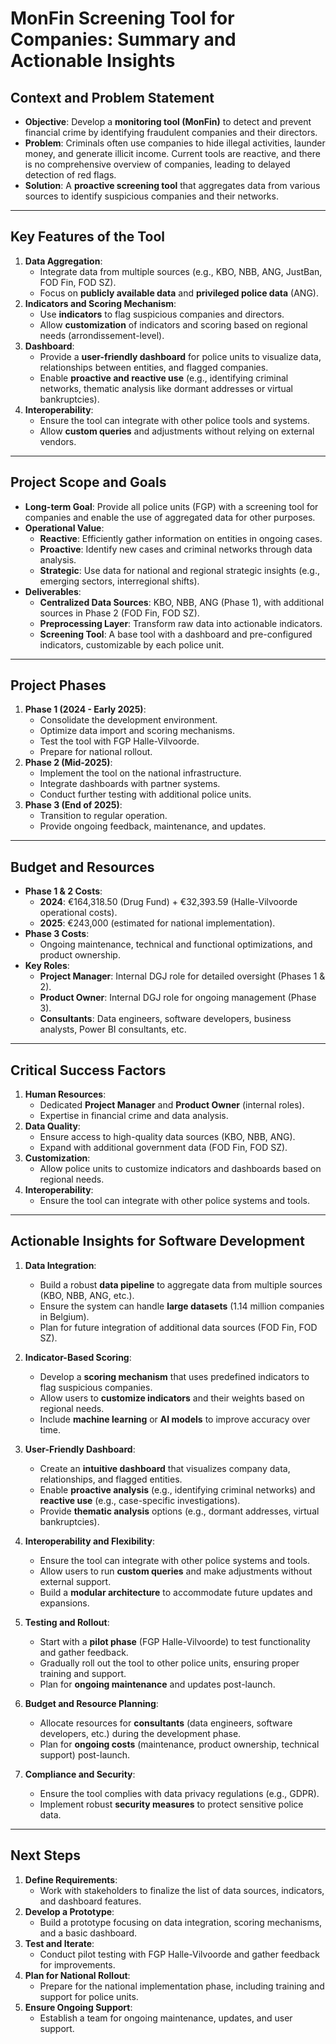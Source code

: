 # MonFin Screening Tool for Companies: Summary and Actionable Insights

## **Context and Problem Statement**
- **Objective**: Develop a **monitoring tool (MonFin)** to detect and prevent financial crime by identifying fraudulent companies and their directors.
- **Problem**: Criminals often use companies to hide illegal activities, launder money, and generate illicit income. Current tools are reactive, and there is no comprehensive overview of companies, leading to delayed detection of red flags.
- **Solution**: A **proactive screening tool** that aggregates data from various sources to identify suspicious companies and their networks.

---

## **Key Features of the Tool**
1. **Data Aggregation**:
   - Integrate data from multiple sources (e.g., KBO, NBB, ANG, JustBan, FOD Fin, FOD SZ).
   - Focus on **publicly available data** and **privileged police data** (ANG).
2. **Indicators and Scoring Mechanism**:
   - Use **indicators** to flag suspicious companies and directors.
   - Allow **customization** of indicators and scoring based on regional needs (arrondissement-level).
3. **Dashboard**:
   - Provide a **user-friendly dashboard** for police units to visualize data, relationships between entities, and flagged companies.
   - Enable **proactive and reactive use** (e.g., identifying criminal networks, thematic analysis like dormant addresses or virtual bankruptcies).
4. **Interoperability**:
   - Ensure the tool can integrate with other police tools and systems.
   - Allow **custom queries** and adjustments without relying on external vendors.

---

## **Project Scope and Goals**
- **Long-term Goal**: Provide all police units (FGP) with a screening tool for companies and enable the use of aggregated data for other purposes.
- **Operational Value**:
  - **Reactive**: Efficiently gather information on entities in ongoing cases.
  - **Proactive**: Identify new cases and criminal networks through data analysis.
  - **Strategic**: Use data for national and regional strategic insights (e.g., emerging sectors, interregional shifts).
- **Deliverables**:
  - **Centralized Data Sources**: KBO, NBB, ANG (Phase 1), with additional sources in Phase 2 (FOD Fin, FOD SZ).
  - **Preprocessing Layer**: Transform raw data into actionable indicators.
  - **Screening Tool**: A base tool with a dashboard and pre-configured indicators, customizable by each police unit.

---

## **Project Phases**
1. **Phase 1 (2024 - Early 2025)**:
   - Consolidate the development environment.
   - Optimize data import and scoring mechanisms.
   - Test the tool with FGP Halle-Vilvoorde.
   - Prepare for national rollout.
2. **Phase 2 (Mid-2025)**:
   - Implement the tool on the national infrastructure.
   - Integrate dashboards with partner systems.
   - Conduct further testing with additional police units.
3. **Phase 3 (End of 2025)**:
   - Transition to regular operation.
   - Provide ongoing feedback, maintenance, and updates.

---

## **Budget and Resources**
- **Phase 1 & 2 Costs**:
  - **2024**: €164,318.50 (Drug Fund) + €32,393.59 (Halle-Vilvoorde operational costs).
  - **2025**: €243,000 (estimated for national implementation).
- **Phase 3 Costs**:
  - Ongoing maintenance, technical and functional optimizations, and product ownership.
- **Key Roles**:
  - **Project Manager**: Internal DGJ role for detailed oversight (Phases 1 & 2).
  - **Product Owner**: Internal DGJ role for ongoing management (Phase 3).
  - **Consultants**: Data engineers, software developers, business analysts, Power BI consultants, etc.

---

## **Critical Success Factors**
1. **Human Resources**:
   - Dedicated **Project Manager** and **Product Owner** (internal roles).
   - Expertise in financial crime and data analysis.
2. **Data Quality**:
   - Ensure access to high-quality data sources (KBO, NBB, ANG).
   - Expand with additional government data (FOD Fin, FOD SZ).
3. **Customization**:
   - Allow police units to customize indicators and dashboards based on regional needs.
4. **Interoperability**:
   - Ensure the tool can integrate with other police systems and tools.

---

## **Actionable Insights for Software Development**

1. **Data Integration**:
   - Build a robust **data pipeline** to aggregate data from multiple sources (KBO, NBB, ANG, etc.).
   - Ensure the system can handle **large datasets** (1.14 million companies in Belgium).
   - Plan for future integration of additional data sources (FOD Fin, FOD SZ).

2. **Indicator-Based Scoring**:
   - Develop a **scoring mechanism** that uses predefined indicators to flag suspicious companies.
   - Allow users to **customize indicators** and their weights based on regional needs.
   - Include **machine learning** or **AI models** to improve accuracy over time.

3. **User-Friendly Dashboard**:
   - Create an **intuitive dashboard** that visualizes company data, relationships, and flagged entities.
   - Enable **proactive analysis** (e.g., identifying criminal networks) and **reactive use** (e.g., case-specific investigations).
   - Provide **thematic analysis** options (e.g., dormant addresses, virtual bankruptcies).

4. **Interoperability and Flexibility**:
   - Ensure the tool can integrate with other police systems and tools.
   - Allow users to run **custom queries** and make adjustments without external support.
   - Build a **modular architecture** to accommodate future updates and expansions.

5. **Testing and Rollout**:
   - Start with a **pilot phase** (FGP Halle-Vilvoorde) to test functionality and gather feedback.
   - Gradually roll out the tool to other police units, ensuring proper training and support.
   - Plan for **ongoing maintenance** and updates post-launch.

6. **Budget and Resource Planning**:
   - Allocate resources for **consultants** (data engineers, software developers, etc.) during the development phase.
   - Plan for **ongoing costs** (maintenance, product ownership, technical support) post-launch.

7. **Compliance and Security**:
   - Ensure the tool complies with data privacy regulations (e.g., GDPR).
   - Implement robust **security measures** to protect sensitive police data.

---

## **Next Steps**
1. **Define Requirements**:
   - Work with stakeholders to finalize the list of data sources, indicators, and dashboard features.
2. **Develop a Prototype**:
   - Build a prototype focusing on data integration, scoring mechanisms, and a basic dashboard.
3. **Test and Iterate**:
   - Conduct pilot testing with FGP Halle-Vilvoorde and gather feedback for improvements.
4. **Plan for National Rollout**:
   - Prepare for the national implementation phase, including training and support for police units.
5. **Ensure Ongoing Support**:
   - Establish a team for ongoing maintenance, updates, and user support.


